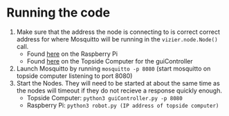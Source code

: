 # Running the code
1. Make sure that the address the node is connecting to is correct correct address for where Mosquitto will be running
in the `vizier.node.Node()` call.
   * Found [here][1] on the Raspberry Pi
   * Found [here][2] on the Topside Computer for the guiController
2. Launch Mosquitto by running `mosquitto -p 8080` (start mosquitto on topside computer listening to port 8080)
3. Start the Nodes. They will need to be started at about the same time as the nodes will timeout if they do not recieve a response
quickly enough.
   * Topside Computer: `python3 guiController.py -p 8080`
   * Raspberry Pi: `python3 robot.py (IP address of topside computer)`

[1]: ../../robot.py#L34
[2]: ../../guiController.py#L72
